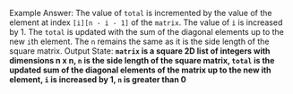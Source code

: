 Example Answer:
The value of `total` is incremented by the value of the element at index `[i][n - i - 1]` of the `matrix`. The value of `i` is increased by 1. The `total` is updated with the sum of the diagonal elements up to the new `i`th element. The `n` remains the same as it is the side length of the square matrix. 
Output State: **`matrix` is a square 2D list of integers with dimensions n x n, `n` is the side length of the square matrix, `total` is the updated sum of the diagonal elements of the matrix up to the new ith element, `i` is increased by 1, `n` is greater than 0**